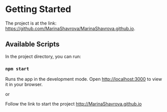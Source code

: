 # Getting Started

The project is at the link: https://github.com/MarinaShavrova/MarinaShavrova.github.io.

## Available Scripts

In the project directory, you can run:

### `npm start`

Runs the app in the development mode.
Open [http://localhost:3000](http://localhost:3000) to view it in your browser.

or

Follow the link to start the project
http://MarinaShavrova.github.io